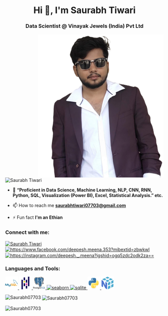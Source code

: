 <!--
**Saurabh Tiwari** is a ✨ _special_ ✨ repository because its `README.md` (this file) appears on your GitHub profile.
Here are some ideas to get you started:
- 🔭 I’m currently working on ...
- 🌱 I’m currently learning ...
- 👯 I’m looking to collaborate on ...
- 🤔 I’m looking for help with ...
- 💬 Ask me about ...
- 📫 How to reach me: ...
- 😄 Pronouns: ...
- ⚡ Fun fact: ...
-->
<h1 align="center">Hi 👋, I'm Saurabh Tiwari</h1>
<h3 align="center">Data Scientist @ Vinayak Jewels (India) Pvt Ltd</h3>

<img align="right" alt="coding" width="400" src="https://github.com/Saurabh07703/Saurabh07703/blob/main/ST_3.png">

<p align="left"> <img src="https://komarev.com/ghpvc/?username=Saurabh07703&label=Profile%20views&color=0e75b6&style=flat" alt="Saurabh Tiwari" /> </p>

- 🌱 **“Proficient in Data Science, Machine Learning, NLP, CNN, RNN, Python, SQL, Visualization (Power BI), Excel, Statistical Analysis.” etc.**

- 📫 How to reach me **saurabhtiwari07703@gmail.com**

- ⚡ Fun fact **I'm an Ethian**

<h3 align="left">Connect with me:</h3>
<p align="left">
<a href="https://in.linkedin.com/in/saurabh703/" target="_blank"><img align="center" src="https://raw.githubusercontent.com/rahuldkjain/github-profile-readme-generator/master/src/images/icons/Social/linked-in-alt.svg" alt="Saurabh Tiwari" height="30" width="40" /></a>
<a href="https://fb.com/https://www.facebook.com/deepesh.meena.353?mibextid=zbwkwl" target="blank"><img align="center" src="https://raw.githubusercontent.com/rahuldkjain/github-profile-readme-generator/master/src/images/icons/Social/facebook.svg" alt="https://www.facebook.com/deepesh.meena.353?mibextid=zbwkwl" height="30" width="40" /></a>
<a href="https://instagram.com/https://instagram.com/deepesh._.meena?igshid=ogq5zdc2odk2za==" target="blank"><img align="center" src="https://raw.githubusercontent.com/rahuldkjain/github-profile-readme-generator/master/src/images/icons/Social/instagram.svg" alt="https://instagram.com/deepesh._.meena?igshid=ogq5zdc2odk2za==" height="30" width="40" /></a>
</p>

<h3 align="left">Languages and Tools:</h3>
<p align="left">
  <a href="https://www.mysql.com/" target="_blank" rel="noreferrer">
    <img src="https://raw.githubusercontent.com/devicons/devicon/master/icons/mysql/mysql-original-wordmark.svg" alt="mysql" width="40" height="40"/>
  </a>
  <a href="https://pandas.pydata.org/" target="_blank" rel="noreferrer">
    <img src="https://raw.githubusercontent.com/devicons/devicon/2ae2a900d2f041da66e950e4d48052658d850630/icons/pandas/pandas-original.svg" alt="pandas" width="40" height="40"/>
  </a>
  <a href="https://www.postgresql.org" target="_blank" rel="noreferrer">
    <img src="https://raw.githubusercontent.com/devicons/devicon/master/icons/postgresql/postgresql-original-wordmark.svg" alt="postgresql" width="40" height="40"/>
  </a>
  <a href="https://seaborn.pydata.org/" target="_blank" rel="noreferrer">
    <img src="https://seaborn.pydata.org/_images/logo-mark-lightbg.svg" alt="seaborn" width="40" height="40"/>
  </a>
  <a href="https://www.sqlite.org/" target="_blank" rel="noreferrer">
    <img src="https://www.vectorlogo.zone/logos/sqlite/sqlite-icon.svg" alt="sqlite" width="40" height="40"/>
  </a>
  <a href="https://www.python.org/" target="_blank" rel="noreferrer">
    <img src="https://raw.githubusercontent.com/devicons/devicon/master/icons/python/python-original.svg" alt="python" width="40" height="40"/>
  </a>
  <a href="https://numpy.org/" target="_blank" rel="noreferrer">
    <img src="https://raw.githubusercontent.com/devicons/devicon/master/icons/numpy/numpy-original.svg" alt="numpy" width="40" height="40"/>
  </a>
</p>



<p><img align="left" src="https://github-readme-stats.vercel.app/api/top-langs?username=Saurabh07703&show_icons=true&locale=en&layout=compact" alt="Saurabh07703" /></p>

<p>&nbsp;<img align="center" src="https://github-readme-stats.vercel.app/api?username=Saurabh07703&show_icons=true&locale=en" alt="Saurabh07703" /></p>

<p><img align="center" src="https://github-readme-streak-stats.herokuapp.com/?user=Saurabh07703&" alt="Saurabh07703" /></p>
